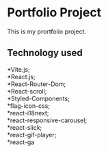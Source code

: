 
# Portfolio Project
This is my prortfolio project.

## Technology used
*Vite.js;  
*React.js;  
*React-Router-Dom;  
*React-scroll;  
*Styled-Components;  
*flag-icon-css;  
*react-i18next;  
*react-responsive-carousel;  
*react-slick;  
*react-gif-player;  
*react-ga
